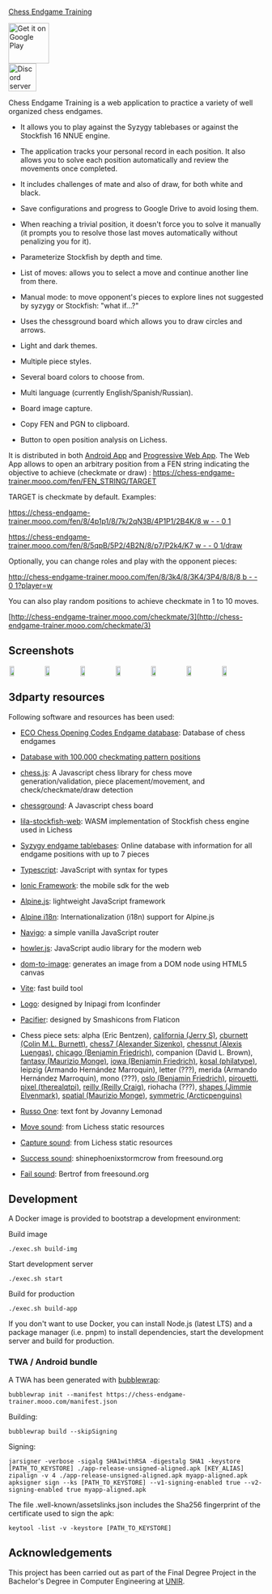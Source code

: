 [Chess Endgame Training](https://github.com/supertorpe/chessendgametraining)

<a style="margin-bottom: 0;" href='https://play.google.com/store/apps/details?id=com.supertorpe.chessendgametraining'><img alt='Get it on Google Play' src='https://play.google.com/intl/en_us/badges/images/generic/en_badge_web_generic.png' height="80px"/></a><br/>
<a style="margin-bottom: 0;" href='[https://play.google.com/store/apps/details?id=com.supertorpe.chessendgametraining](https://discord.com/invite/ShmTWzJbYV)'><img alt='Discord server' src='https://cdn.prod.website-files.com/6257adef93867e50d84d30e2/67ece93be2524af5cf14dc1c_Logo-black-bg.svg' style="height:55px"/></a>


Chess Endgame Training is a web application to practice a variety of well organized chess endgames.

* It allows you to play against the Syzygy tablebases or against the Stockfish 16 NNUE engine.

* The application tracks your personal record in each position. It also allows you to solve each position automatically and review the movements once completed.

* It includes challenges of mate and also of draw, for both white and black.

* Save configurations and progress to Google Drive to avoid losing them.

* When reaching a trivial position, it doesn't force you to solve it manually (it prompts you to resolve those last moves automatically without penalizing you for it).

* Parameterize Stockfish by depth and time.

* List of moves: allows you to select a move and continue another line from there.

* Manual mode: to move opponent's pieces to explore lines not suggested by syzygy or Stockfish: "what if...?"

* Uses the chessground board which allows you to draw circles and arrows.

* Light and dark themes.

* Multiple piece styles.

* Several board colors to choose from.

* Multi language (currently English/Spanish/Russian).

* Board image capture.

* Copy FEN and PGN to clipboard.

* Button to open position analysis on Lichess.

It is distributed in both [Android App](https://play.google.com/store/apps/details?id=com.supertorpe.chessendgametraining) and [Progressive Web App](https://chess-endgame-trainer.mooo.com). The Web App allows to open an arbitrary position from a FEN string indicating the objective to achieve (checkmate or draw) : https://chess-endgame-trainer.mooo.com/fen/FEN_STRING/TARGET

TARGET is checkmate by default. Examples:

[https://chess-endgame-trainer.mooo.com/fen/8/4p1p1/8/7k/2qN3B/4P1P1/2B4K/8 w - - 0 1](https://chess-endgame-trainer.mooo.com/fen/8/4p1p1/8/7k/2qN3B/4P1P1/2B4K/8%20w%20-%20-%200%201)

[https://chess-endgame-trainer.mooo.com/fen/8/5qpB/5P2/4B2N/8/p7/P2k4/K7 w - - 0 1/draw](https://chess-endgame-trainer.mooo.com/fen/8/5qpB/5P2/4B2N/8/p7/P2k4/K7%20w%20-%20-%200%201/draw)

Optionally, you can change roles and play with the opponent pieces:

[http://chess-endgame-trainer.mooo.com/fen/8/3k4/8/3K4/3P4/8/8/8 b - - 0 1?player=w](http://chess-endgame-trainer.mooo.com/fen/8/3k4/8/3K4/3P4/8/8/8%20b%20-%20-%200%201?player=w)


You can also play random positions to achieve checkmate in 1 to 10 moves. 

[http://chess-endgame-trainer.mooo.com/checkmate/3](http://chess-endgame-trainer.mooo.com/checkmate/3)


## Screenshots
<div style="display:flex;" >
<img style="margin-left:2px;" src="code/public/assets/screenshots/screenshot_1.png" width="13.5%" >
<img style="margin-left:2px;" src="code/public/assets/screenshots/screenshot_2.png" width="13.5%" >
<img style="margin-left:2px;" src="code/public/assets/screenshots/screenshot_3.png" width="13.5%" >
<img style="margin-left:2px;" src="code/public/assets/screenshots/screenshot_4.png" width="13.5%" >
<img style="margin-left:2px;" src="code/public/assets/screenshots/screenshot_5.png" width="13.5%" >
<img style="margin-left:2px;" src="code/public/assets/screenshots/screenshot_6.png" width="13.5%" >
<img style="margin-left:2px;" src="code/public/assets/screenshots/screenshot_7.png" width="13.5%" >
</div>

## 3dparty resources

Following software and resources has been used:

* [ECO Chess Opening Codes Endgame database](https://ecochessopeningcodes.blogspot.com/2016/01/play-chess-endgame-positions-with.html): Database of chess endgames
* [Database with 100.000 checkmating pattern positions](https://github.com/calebjcourtney/chess-endgame-training)

* [chess.js](https://github.com/jhlywa/chess.js): A Javascript chess library for chess move generation/validation, piece placement/movement, and check/checkmate/draw detection
* [chessground](https://github.com/lichess-org/chessground): A Javascript chess board
* [lila-stockfish-web](https://github.com/lichess-org/lila-stockfish-web): WASM implementation of Stockfish chess engine used in Lichess
* [Syzygy endgame tablebases](https://github.com/lichess-org/lila-tablebase): Online database with information for all endgame positions with up to 7 pieces
* [Typescript](https://www.typescriptlang.org/): JavaScript with syntax for types
* [Ionic Framework](https://ionicframework.com/): the mobile sdk for the web
* [Alpine.js](https://alpinejs.dev/): lightweight JavaScript framework
* [Alpine i18n](https://github.com/rehhouari/alpinejs-i18n): Internationalization (i18n) support for Alpine.js
* [Navigo](https://github.com/krasimir/navigo): a simple vanilla JavaScript router
* [howler.js](https://github.com/goldfire/howler.js): JavaScript audio library for the modern web
* [dom-to-image](https://github.com/InYourHead/dom-to-image): generates an image from a DOM node using HTML5 canvas
* [Vite](https://vitejs.dev/): fast build tool
* [Logo](https://www.iconfinder.com/icons/1688870/business_chess_strategy_icon): designed by Inipagi from Iconfinder
* [Pacifier](https://www.flaticon.com/free-icon/pacifier_134980): designed by Smashicons from Flaticon
* Chess piece sets: alpha (Eric Bentzen), [california (Jerry S)](https://sites.google.com/view/jerrychess/home), [cburnett (Colin M.L. Burnett)](https://commons.wikimedia.org/wiki/Category:SVG_chess_pieces#/media/File:Chess_Pieces_Sprite.svg), [chess7 (Alexander Sizenko)](http://www.styleseven.com/php/get_product.php?product=Chess-7%20font), [chessnut (Alexis Luengas)](https://github.com/LexLuengas/chessnut-pieces), [chicago (Benjamin Friedrich)](https://github.com/benjfriedrich/chess-foundry-pack), companion (David L. Brown), [fantasy (Maurizio Monge)](https://commons.wikimedia.org/wiki/Category:SVG_chess_pieces/Maurizio_Monge), [iowa (Benjamin Friedrich)](https://github.com/benjfriedrich/chess-foundry-pack), [kosal (philatype)](https://github.com/philatype/kosal), leipzig (Armando Hernández Marroquin), letter (???), merida (Armando Hernández Marroquin), mono (???), [oslo (Benjamin Friedrich)](https://github.com/benjfriedrich/chess-foundry-pack), [pirouetti](https://lichess.org/@/pirouetti), [pixel (therealqtpi)](https://twitter.com/therealqtpi), [reilly (Reilly Craig)](http://reillycraig.ca), riohacha (???), [shapes (Jimmie Elvenmark)](https://github.com/flugsio/chess_shapes), [spatial (Maurizio Monge)](https://commons.wikimedia.org/wiki/Category:SVG_chess_pieces/Maurizio_Monge), [symmetric (Arcticpenguins)](https://www.dropbox.com/sh/jws5b0hgf71udsf/AAAZCxF4PQ02nkhwPZN3qHxia?dl=0)
* [Russo One](https://fonts.google.com/specimen/Russo+One): text font by Jovanny Lemonad
* [Move sound](https://github.com/lichess-org/lila/blob/master/public/sound/standard/Move.mp3): from Lichess static resources
* [Capture sound](https://github.com/lichess-org/lila/blob/master/public/sound/standard/Capture.mp3): from Lichess static resources
* [Success sound](https://freesound.org/people/shinephoenixstormcrow/sounds/337049/): shinephoenixstormcrow from freesound.org
* [Fail sound](https://freesound.org/people/Bertrof/sounds/131657/): Bertrof from freesound.org

## Development

A Docker image is provided to bootstrap a development environment:

Build image
```
./exec.sh build-img
```
Start development server
```
./exec.sh start
```
Build for production
```
./exec.sh build-app
```
If you don't want to use Docker, you can install Node.js (latest LTS) and a package manager (i.e. pnpm) to install dependencies, start the development server and build for production.

### TWA / Android bundle

A TWA has been generated with [bubblewrap](https://github.com/GoogleChromeLabs/bubblewrap):
```
bubblewrap init --manifest https://chess-endgame-trainer.mooo.com/manifest.json
```
Building:
```
bubblewrap build --skipSigning
```
Signing:
```
jarsigner -verbose -sigalg SHA1withRSA -digestalg SHA1 -keystore [PATH_TO_KEYSTORE] ./app-release-unsigned-aligned.apk [KEY_ALIAS]
zipalign -v 4 ./app-release-unsigned-aligned.apk myapp-aligned.apk
apksigner sign --ks [PATH_TO_KEYSTORE] --v1-signing-enabled true --v2-signing-enabled true myapp-aligned.apk
```
The file .well-known/assetslinks.json includes the Sha256 fingerprint of the certificate used to sign the apk:
```
keytool -list -v -keystore [PATH_TO_KEYSTORE]
```
## Acknowledgements
This project has been carried out as part of the Final Degree Project in the Bachelor's Degree in Computer Engineering at [UNIR](https://www.unir.net).
